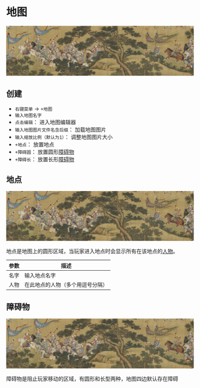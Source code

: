 # 地图
![地图](../../assets/t.jpg)

## 创建
- `右键菜单` -> `+地图`
- `输入地图名字`
- `点击编辑`： 进入地图编辑器
- `输入地图图片文件名含后缀`： 加载地图图片
- `输入缩放比例（默认为1）`： 调整地图图片大小
- `+地点`： 放置地点
- `+障碍圆`： 放置圆形[障碍物](#障碍物)
- `+障碍长`： 放置长形[障碍物](#障碍物)

## 地点
![地点](../../assets/t.jpg)

地点是地图上的圆形区域，当玩家进入地点时会显示所有在该地点的[人物](./character.html)。

| 参数 | 描述 |
| --- | ----------- |
| 名字 | 输入地点名字 |
| 人物 | 在此地点的人物（多个用逗号分隔） |

## 障碍物
![障碍物](../../assets/t.jpg)

障碍物是阻止玩家移动的区域，有圆形和长型两种，地图四边默认存在障碍
